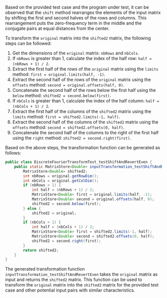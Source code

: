 Based on the provided test case and the program under test, it can be observed that the `shift` method rearranges the elements of the input matrix by shifting the first and second halves of the rows and columns. This rearrangement puts the zero-frequency term in the middle and the conjugate pairs at equal distances from the center.

To transform the `original` matrix into the `shifted2` matrix, the following steps can be followed:

1. Get the dimensions of the `original` matrix: `nbRows` and `nbCols`.
2. If `nbRows` is greater than 1, calculate the index of the half row: `half = (nbRows + 1) / 2`.
3. Extract the first half of the rows of the `original` matrix using the `limits` method: `first = original.limits(half, -1)`.
4. Extract the second half of the rows of the `original` matrix using the `offsets` method: `second = original.offsets(half, 0)`.
5. Concatenate the second half of the rows below the first half using the `below` method: `shifted2 = second.below(first)`.
6. If `nbCols` is greater than 1, calculate the index of the half column: `half = (nbCols + 1) / 2`.
7. Extract the first half of the columns of the `shifted2` matrix using the `limits` method: `first = shifted2.limits(-1, half)`.
8. Extract the second half of the columns of the `shifted2` matrix using the `offsets` method: `second = shifted2.offsets(0, half)`.
9. Concatenate the second half of the columns to the right of the first half using the `right` method: `shifted2 = second.right(first)`.

Based on the above steps, the transformation function can be generated as follows:

```java
public class DiscreteFourierTransformTest_testShiftAndRevertEven {
    public static MatrixStore<Double> inputTransformation_testShiftAndRevertEven(Primitive64Store original)  {
        MatrixStore<Double> shifted2;
        int nbRows = original.getRowDim();
        int nbCols = original.getColDim();
        if (nbRows > 1) {
            int half = (nbRows + 1) / 2;
            MatrixStore<Double> first = original.limits(half, -1);
            MatrixStore<Double> second = original.offsets(half, 0);
            shifted2 = second.below(first);
        } else {
            shifted2 = original;
        }
        if (nbCols > 1) {
            int half = (nbCols + 1) / 2;
            MatrixStore<Double> first = shifted2.limits(-1, half);
            MatrixStore<Double> second = shifted2.offsets(0, half);
            shifted2 = second.right(first);
        }
        return shifted2;
    }
}
```

The generated transformation function `inputTransformation_testShiftAndRevertEven` takes the `original` matrix as input and returns the `shifted2` matrix. This function can be used to transform the `original` matrix into the `shifted2` matrix for the provided test case and other potential input pairs with similar characteristics.